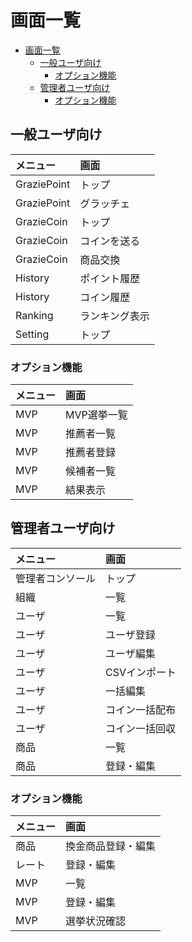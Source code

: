 # 画面一覧
- [画面一覧](#画面一覧)
    - [一般ユーザ向け](#一般ユーザ向け)
        - [オプション機能](#オプション機能)
    - [管理者ユーザ向け](#管理者ユーザ向け)
        - [オプション機能](#オプション機能-1)

## 一般ユーザ向け
| メニュー    | 画面           |
| :---------- | :------------- |
| GraziePoint | トップ         |
| GraziePoint | グラッチェ     |
| GrazieCoin  | トップ         |
| GrazieCoin  | コインを送る   |
| GrazieCoin  | 商品交換       |
| History     | ポイント履歴   |
| History     | コイン履歴     |
| Ranking     | ランキング表示 |
| Setting     | トップ         |

### オプション機能
| メニュー | 画面        |
| :------- | :---------- |
| MVP      | MVP選挙一覧 |
| MVP      | 推薦者一覧  |
| MVP      | 推薦者登録  |
| MVP      | 候補者一覧  |
| MVP      | 結果表示    |

## 管理者ユーザ向け
| メニュー         | 画面           |
| :--------------- | :------------- |
| 管理者コンソール | トップ         |
| 組織             | 一覧           |
| ユーザ           | 一覧           |
| ユーザ           | ユーザ登録     |
| ユーザ           | ユーザ編集     |
| ユーザ           | CSVインポート  |
| ユーザ           | 一括編集       |
| ユーザ           | コイン一括配布 |
| ユーザ           | コイン一括回収 |
| 商品             | 一覧           |
| 商品             | 登録・編集     |

### オプション機能
| メニュー | 画面               |
| :------- | :----------------- |
| 商品     | 換金商品登録・編集 |
| レート   | 登録・編集         |
| MVP      | 一覧               |
| MVP      | 登録・編集         |
| MVP      | 選挙状況確認       |

